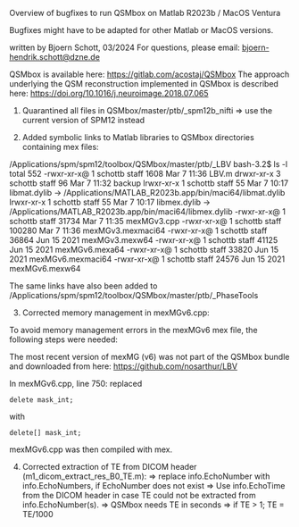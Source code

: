 Overview of bugfixes to run QSMbox on Matlab R2023b / MacOS Ventura

Bugfixes might have to be adapted for other Matlab or MacOS versions.

written by Bjoern Schott, 03/2024
For questions, please email: bjoern-hendrik.schott@dzne.de

QSMbox is available here: https://gitlab.com/acostaj/QSMbox
The approach underlying the QSM reconstruction implemented in QSMbox is described here:
https://doi.org/10.1016/j.neuroimage.2018.07.065

1. Quarantined all files in QSMbox/master/ptb/_spm12b_nifti
=> use the current version of SPM12 instead


2. Added symbolic links to Matlab libraries to QSMbox directories containing mex files:

/Applications/spm/spm12/toolbox/QSMbox/master/ptb/_LBV
bash-3.2$ ls -l
total 552
-rwxr-xr-x@ 1 schottb  staff    1608 Mar  7 11:36 LBV.m
drwxr-xr-x  3 schottb  staff      96 Mar  7 11:32 backup
lrwxr-xr-x  1 schottb  staff      55 Mar  7 10:17 libmat.dylib -> /Applications/MATLAB_R2023b.app/bin/maci64/libmat.dylib
lrwxr-xr-x  1 schottb  staff      55 Mar  7 10:17 libmex.dylib -> /Applications/MATLAB_R2023b.app/bin/maci64/libmex.dylib
-rwxr-xr-x@ 1 schottb  staff   31734 Mar  7 11:35 mexMGv3.cpp
-rwxr-xr-x@ 1 schottb  staff  100280 Mar  7 11:36 mexMGv3.mexmaci64
-rwxr-xr-x@ 1 schottb  staff   36864 Jun 15  2021 mexMGv3.mexw64
-rwxr-xr-x@ 1 schottb  staff   41125 Jun 15  2021 mexMGv6.mexa64
-rwxr-xr-x@ 1 schottb  staff   33820 Jun 15  2021 mexMGv6.mexmaci64
-rwxr-xr-x@ 1 schottb  staff   24576 Jun 15  2021 mexMGv6.mexw64

The same links have also been added to 
/Applications/spm/spm12/toolbox/QSMbox/master/ptb/_PhaseTools


3. Corrected memory management in mexMGv6.cpp:

To avoid memory management errors in the mexMGv6 mex file, the following steps were needed:

The most recent version of mexMG (v6) was not part of the QSMbox bundle and downloaded from here:
https://github.com/nosarthur/LBV

In mexMGv6.cpp, line 750: replaced 

	delete mask_int; 
with

	delete[] mask_int;

mexMGv6.cpp was then compiled with mex.

4. Corrected extraction of TE from DICOM header (m1_dicom_extract_res_B0_TE.m):
=> replace info.EchoNumber with info.EchoNumbers, if EchoNumber does not exist
=> Use info.EchoTime from the DICOM header in case TE could not be extracted from info.EchoNumber(s).
=> QSMbox needs TE in seconds => if TE > 1; TE = TE/1000 
